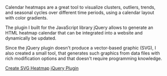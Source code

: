 Calendar heatmaps are a great tool to visualize clusters, outliers, trends, and seasonal cycles over different time periods, using a calendar layout with color gradients.

The plugin I built for the JavaScript library jQuery allows to generate an HTML heatmap calendar that can be integrated into a website and dynamically be updated.

Since the jQuery plugin doesn't produce a vector-based graphic (SVG), I also created a small tool, that generates such graphics from data files with rich modification options and that doesn't require programming knowledge.

<a href="/calendar-heatmap" class="btn btn-sm btn-outline-secondary" target="_blank" 
  rel="noreferrer">Create SVG Heatmap</a> <a href="https://www.npmjs.com/package/jquery-calendar-heatmap" class="btn btn-sm btn-outline-secondary external-link" target="_blank" 
  rel="noreferrer">jQuery Plugin</a>